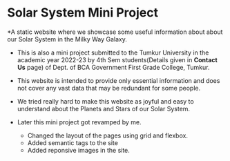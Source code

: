# Solar System Mini Project
*A static website where we showcase some useful information about about our Solar System in the Milky Way Galaxy. 

* This is also a mini project submitted to the Tumkur University in the academic year 2022-23 by 4th Sem students(Details given in **Contact Us** page) of Dept. of BCA Government First Grade College, Tumkur.

* This website is intended to provide only essential information and does not cover any vast data that may be redundant for some people.

* We tried really hard to make this website as joyful and easy to understand about the Planets and Stars of our Solar System.

* Later this mini project got revamped by me.
  * Changed the layout of the pages using grid and flexbox.
  * Added semantic tags to the site
  * Added reponsive images in the site.
